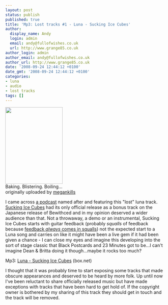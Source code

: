 ```yaml
---
layout: post
status: publish
published: true
title: 'Mp3: Lost tracks #1 - Luna - Sucking Ice Cubes'
author:
  display_name: Andy
  login: admin
  email: andy@fullofwishes.co.uk
  url: http://www.grange85.co.uk
author_login: admin
author_email: andy@fullofwishes.co.uk
author_url: http://www.grange85.co.uk
date: '2008-09-24 12:44:12 +0100'
date_gmt: '2008-09-24 12:44:12 +0100'
categories:
- luna
- audio
- lost tracks
tags: []
---
```

<div class="imagebox-a"><a title="34/365 hot., by megankills" alt="34/365 hot., by megankills" alt="34/365 hot., by megankills" alt="34/365 hot., by megankills" href="http://flickr.com/photos/megankills/2654950303/"><img src="https://farm4.static.flickr.com/3059/2654950303_c64901b7f0_m.jpg" width="180" height="240"></a><br/>Baking. Blistering. Boiling...<br/>originally uploaded by <a href="http://flickr.com/photos/megankills/2654950303/">megankills</a></div>
<p>I came across <a href="http://suckingicecubes.blogspot.com/">a podcast</a> named after and featuring this "lost" luna track. <a href="https://db.fullofwishes.co.uk/track/70/">Sucking Ice Cubes</a> had its only official release as a bonus track on the Japanese release of Bewithced and in my opinion deserved a wider audience than that. Not a throwaway, a demo or an instrumental, Sucking Ice Cubes starts with guitar feedback (probably <em>squalls</em> of feedback because <a href="http://www.google.com/search?q=+guitar+feedback+squalls">feedback <em>always</em> comes in squalls</a>) not the expected start to a Luna song and carries on like it might have been a live gem if it had been given a chance - I can close my eyes and imagine this developing into the sort of stage classic that Black Postcards and 23 Minutes got to be...I can't imagine Dean & Britta doing it though...maybe it rocks too much?</p>
<p>Mp3: <a href="http://www.box.net/shared/fts1ed4c6p">Luna - Sucking Ice Cubes</a> (box.net)</p>
<p>I thought that it was probably time to start exposing some tracks that made obscure appearances and deserved to be heard by more folk. Up until now I've been reluctant to share officially released music but have made exceptions with tracks that have been hard to get hold of. If the copyright owner is bothered by my sharing of this track they should get in touch and the track will be removed.</p>
